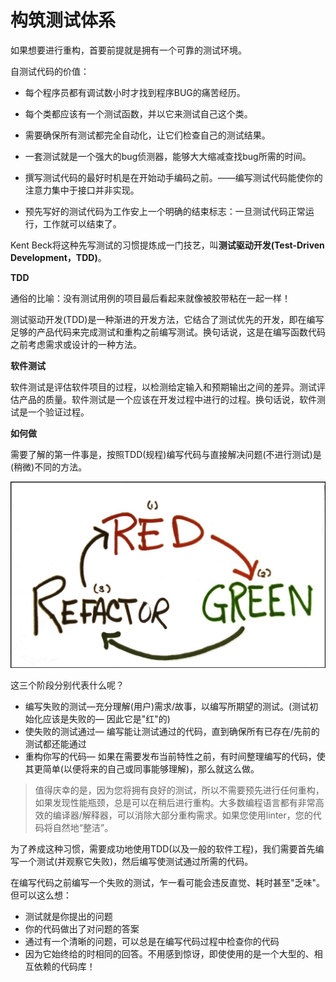 # 构筑测试体系

如果想要进行重构，首要前提就是拥有一个可靠的测试环境。

自测试代码的价值：

* 每个程序员都有调试数小时才找到程序BUG的痛苦经历。
* 每个类都应该有一个测试函数，并以它来测试自己这个类。

* 需要确保所有测试都完全自动化，让它们检查自己的测试结果。
* 一套测试就是一个强大的bug侦测器，能够大大缩减查找bug所需的时间。

* 撰写测试代码的最好时机是在开始动手编码之前。——编写测试代码能使你的注意力集中于接口并非实现。

* 预先写好的测试代码为工作安上一个明确的结束标志：一旦测试代码正常运行，工作就可以结束了。

Kent Beck将这种先写测试的习惯提炼成一门技艺，叫**测试驱动开发(Test-Driven Development，TDD)**。

**TDD**

通俗的比喻：没有测试用例的项目最后看起来就像被胶带粘在一起一样！

测试驱动开发(TDD)是一种渐进的开发方法，它结合了测试优先的开发，即在编写足够的产品代码来完成测试和重构之前编写测试。换句话说，这是在编写函数代码之前考虑需求或设计的一种方法。

**软件测试**

软件测试是评估软件项目的过程，以检测给定输入和预期输出之间的差异。测试评估产品的质量。软件测试是一个应该在开发过程中进行的过程。换句话说，软件测试是一个验证过程。

**如何做**

需要了解的第一件事是，按照TDD(规程)编写代码与直接解决问题(不进行测试)是(稍微)不同的方法。

![tdd-process](./images/tdd-process.jpeg)

这三个阶段分别代表什么呢？

- 编写失败的测试—充分理解(用户)需求/故事，以编写所期望的测试。(测试初始化应该是失败的— 因此它是"红"的)
- 使失败的测试通过— 编写能让测试通过的代码，直到确保所有已存在/先前的测试都还能通过
- 重构你写的代码— 如果在需要发布当前特性之前，有时间整理编写的代码，使其更简单(以便将来的自己或同事能够理解)，那么就这么做。

> 值得庆幸的是，因为您将拥有良好的测试，所以不需要预先进行任何重构，如果发现性能瓶颈，总是可以在稍后进行重构。大多数编程语言都有非常高效的编译器/解释器，可以消除大部分重构需求。如果您使用linter，您的代码将自然地“整洁”。

为了养成这种习惯，需要成功地使用TDD(以及一般的软件工程)，我们需要首先编写一个测试(并观察它失败)，然后编写使测试通过所需的代码。

在编写代码之前编写一个失败的测试，乍一看可能会违反直觉、耗时甚至"乏味"。但可以这么想：

- 测试就是你提出的问题
- 你的代码做出了对问题的答案
- 通过有一个清晰的问题，可以总是在编写代码过程中检查你的代码
- 因为它始终给的时相同的回答。不用感到惊讶，即使使用的是一个大型的、相互依赖的代码库！

